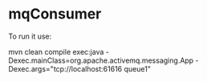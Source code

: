 # mqConsumer

To run it use:

mvn clean compile exec:java -Dexec.mainClass=org.apache.activemq.messaging.App -Dexec.args="tcp://localhost:61616 queue1"
